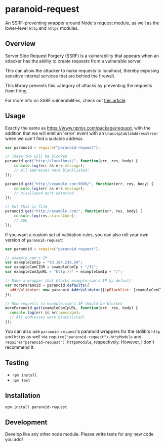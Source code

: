# paranoid-request

An SSRF-preventing wrapper around Node's request module, as well as the
lower-level `http` and `https` modules.

## Overview

Server Side Request Forgery (SSRF) is a vulnerability that appears when an
attacker has the ability to create requests from a vulnerable server.

This can allow the attacker to make requests to localhost,
thereby exposing sensitive internal services that are behind the firewall.

This library prevents this category of attacks by preventing the requests from firing.

For more info on SSRF vulnerabilities, check out
[this article](http://www.acunetix.com/blog/articles/server-side-request-forgery-vulnerability/).

## Usage

Exactly the same as https://www.npmjs.com/package/request, with the addition
that we will emit an 'error' event with an `UnacceptableAddressError` when we
can't find a suitable address.

```javascript
var paranoid = require("paranoid-request");

// These two will be blocked
paranoid.get("http://localhost/", function(err, res, body) {
    console.log(err && err.message);
    // All addresses were blacklisted!
});

paranoid.get("http://example.com:9000/", function(err, res, body) {
    console.log(err && err.message);
    // Disallowed port detected
});

// but this is fine
paranoid.get("http://example.com/", function(err, res, body) {
    console.log(res.statusCode);
    // 200
});
```

If you want a custom set of validation rules, you can also roll your
own version of `paranoid-request`:

```javascript
var paranoid = require("paranoid-request");

// example.com's IP
var exampleComIp = "93.184.216.34";
var exampleComCIDR = exampleComIp + "/32";
var exampleComIpURL = "http://" + exampleComIp + "/";

// Make a wrapper that blocks example.com's IP by default
var moreParanoid = paranoid.defaults({
  addrValidator: new paranoid.AddrValidator({ipBlacklist: [exampleComCIDR]})
});

// Now requests to example.com's IP should be blocked
moreParanoid.get(exampleComIpURL, function(err, res, body) {
  console.log(err && err.message);
  // All addresses were blacklisted!
});
```

You can also use `paranoid-request`'s paranoid wrappers for the stdlib's `http`
and `https` as well via `require("paranoid-request").httpModule` and
`require("paranoid-request").httpsModule`, respectively. However, I don't recommend it.

## Testing

* `npm install`
* `npm test`

## Installation

```
npm install paranoid-request
```

## Development

Develop like any other node module. Please write tests for any new code you add!
